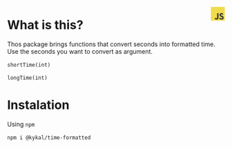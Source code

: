 [<img align="right" alt="JavaScript" width="32px" src="https://raw.githubusercontent.com/github/explore/main/topics/javascript/javascript.png" />][JavaScript_Site]

[JavaScript_Site]: https://developer.mozilla.org/en-US/docs/Web/JavaScript

# What is this?

Thos package brings functions that convert seconds into formatted time. Use the seconds you want to convert as argument.
```JS
shortTime(int)
```
```JS
longTime(int)
```

# Instalation

Using ``npm``
```SSH
npm i @kykal/time-formatted
```